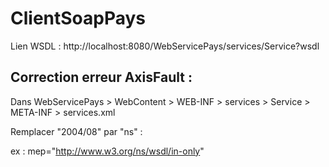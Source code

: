 # ClientSoapPays

Lien WSDL : http://localhost:8080/WebServicePays/services/Service?wsdl

## Correction erreur AxisFault :
Dans WebServicePays > WebContent > WEB-INF > services > Service > META-INF > services.xml

Remplacer "2004/08" par "ns" :

ex : mep="http://www.w3.org/ns/wsdl/in-only"
